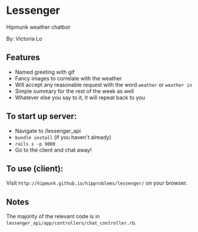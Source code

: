 # Lessenger
Hipmunk weather chatbot

By: Victoria Lo

## Features
* Named greeting with gif
* Fancy images to correlate with the weather
* Will accept any reasonable request with the word `weather` or `weather in`
* Simple summary for the rest of the week as well
* Whatever else you say to it, it will repeat back to you

## To start up server:
* Navigate to /lessenger_api
* `bundle install` (if you haven't already)
* `rails s -p 9000`
* Go to the client and chat away!

## To use (client):
Visit `http://hipmunk.github.io/hipproblems/lessenger/` on your browser.

## Notes
The majority of the relevant code is in `lessenger_api/app/controllers/chat_controller.rb`.